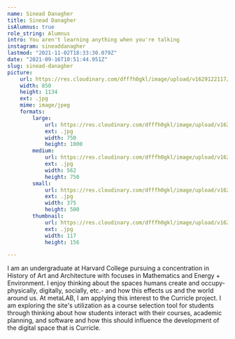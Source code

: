```yaml
---
name: Sinead Danagher
title: Sinead Danagher
isAlumnus: true
role_string: Alumnus
intro: You aren't learning anything when you're talking
instagram: sineaddanagher
lastmod: "2021-11-02T18:33:30.079Z"
date: "2021-09-16T10:51:44.951Z"
slug: sinead-danagher
picture:
    url: https://res.cloudinary.com/dfffh0gkl/image/upload/v1629122117/sinead_0db4ba8033.jpg
    width: 850
    height: 1134
    ext: .jpg
    mime: image/jpeg
    formats:
        large:
            url: https://res.cloudinary.com/dfffh0gkl/image/upload/v1629122118/large_sinead_0db4ba8033.jpg
            ext: .jpg
            width: 750
            height: 1000
        medium:
            url: https://res.cloudinary.com/dfffh0gkl/image/upload/v1629122119/medium_sinead_0db4ba8033.jpg
            ext: .jpg
            width: 562
            height: 750
        small:
            url: https://res.cloudinary.com/dfffh0gkl/image/upload/v1629122119/small_sinead_0db4ba8033.jpg
            ext: .jpg
            width: 375
            height: 500
        thumbnail:
            url: https://res.cloudinary.com/dfffh0gkl/image/upload/v1629122117/thumbnail_sinead_0db4ba8033.jpg
            ext: .jpg
            width: 117
            height: 156

---
```

I am an undergraduate at Harvard College pursuing a concentration in History of Art and Architecture with focuses in Mathematics and Energy + Environment. I enjoy thinking about the spaces humans create and occupy- physically, digitally, socially, etc.- and how this effects us and the world around us. At metaLAB, I am applying this interest to the Curricle project. I am exploring the site's utilization as a course selection tool for students through thinking about how students interact with their courses, academic planning, and software and how this should influence the development of the digital space that is Curricle.